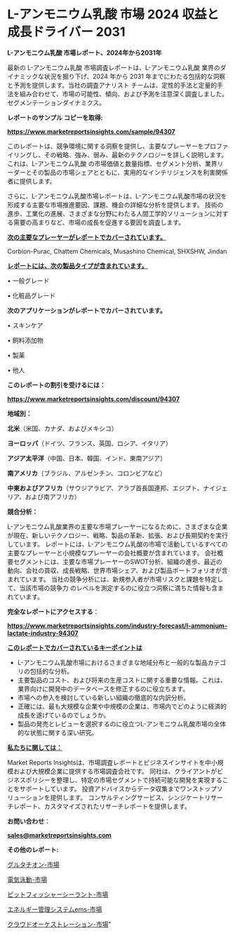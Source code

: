 # L-アンモニウム乳酸 市場 2024 収益と成長ドライバー 2031

<strong>L-アンモニウム乳酸 市場レポート、2024年から2031年</strong>

最新の L-アンモニウム乳酸 市場調査レポートは、L-アンモニウム乳酸 業界のダイナミックな状況を掘り下げ、2024 年から 2031 年までにわたる包括的な洞察と予測を提供します。当社の調査アナリスト チームは、定性的手法と定量的手法を組み合わせて、市場の可能性、傾向、および予測を注意深く調査しました。 セグメンテーションダイナミクス。



<strong>レポートのサンプル コピーを取得:</strong> <a href=https://www.marketreportsinsights.com/sample/94307>

<strong><u>https://www.marketreportsinsights.com/sample/94307</u></strong></a>

このレポートは、競争環境に関する洞察を提供し、主要なプレーヤーをプロファイリングし、その戦略、強み、弱み、最新のテクノロジーを詳しく説明します。 これは、L-アンモニウム乳酸 の市場価値と数量指標、セグメント分析、業界リーダーとその製品の市場シェアとともに、実用的なインテリジェンスを利害関係者に提供します。

さらに、L-アンモニウム乳酸市場レポートは、L-アンモニウム乳酸市場の状況を形成する主要な市場推進要因、課題、機会の詳細な分析を提供します。 技術の進歩、工業化の進展、さまざまな分野にわたる人間工学的ソリューションに対する需要の高まりなど、市場の成長を促進する要因を調査します。



<strong><u>次の主要なプレーヤーがレポートでカバーされています。</u></strong>

Corbion-Purac, Chattem Chemicals, Musashino Chemical, SHXSHW, Jindan



<strong><u><b>レポートには、次の製品タイプが含まれています。</b></u></strong>

• 一般グレード

• 化粧品グレード



<strong><b>次のアプリケーションがレポートでカバーされています。</b></strong>

• スキンケア

• 飼料添加物

• 製薬

• 他人



<strong><b>このレポートの割引を受けるには：</b></strong><a href=https://www.marketreportsinsights.com/discount/94307>

<strong><u>https://www.marketreportsinsights.com/discount/94307</u></strong></a>



<strong>地域別：</strong>



<strong>北米</strong>（米国、カナダ、およびメキシコ）



<strong>ヨーロッパ</strong>（ドイツ、フランス、英国、ロシア、イタリア）



<strong>アジア太平洋</strong>（中国、日本、韓国、インド、東南アジア）



<strong>南アメリカ</strong>（ブラジル、アルゼンチン、コロンビアなど）



<strong>中東およびアフリカ</strong>（サウジアラビア、アラブ首長国連邦、エジプト、ナイジェリア、および南アフリカ）



<strong>競合分析：</strong>

L-アンモニウム乳酸業界の主要な市場プレーヤーになるために、さまざまな企業が現在、新しいテクノロジー、戦略、製品の革新、拡張、および長期契約を実行しています。 レポートには、L-アンモニウム乳酸の市場で活動しているすべての主要なプレーヤーと小規模なプレーヤーの会社概要が含まれています。 会社概要セグメントには、主要な市場プレーヤーのSWOT分析、組織の進歩、最近の動向、会社の買収、成長戦略、世界市場シェア、および製品ポートフォリオが含まれています。 当社の競争分析には、新規参入者が市場リスクと課題を特定して、当該市場の競争力 のレベルを測定するのに役立つ洞察に満ちた情報も含まれています。



<strong>完全なレポートにアクセスする</strong>：

<a href=https://www.marketreportsinsights.com/industry-forecast/l-ammonium-lactate-industry-94307>

<strong><u>https://www.marketreportsinsights.com/industry-forecast/l-ammonium-lactate-industry-94307</u></strong></a>



<strong><u><b>このレポートでカバーされているキーポイントは</b></u></strong>
<ul>
  <li>L-アンモニウム乳酸市場におけるさまざまな地域分布と一般的な製品カテゴリの包括的な分析。</li>
  <li>主要製品のコスト、および将来の生産コストに関する重要な情報。これは、業界向けに開発中のデータベースを修正するのに役立ちます。</li>
  <li>市場への参入を検討している新しい組織の徹底的な内訳分析。</li>
  <li>正確には、最も大規模な企業や中規模の企業は、市場内でどのように経済的成長を遂げているのでしょうか。</li>
  <li>製品の発売とレビューを選択するのに役立つL-アンモニウム乳酸市場の全体的な状態に関する深い研究。</li>
</ul>


<strong><u><b>私たちに関しては：</b></u></strong>

Market Reports Insightsは、市場調査レポートとビジネスインサイトを中小規模および大規模企業に提供する市場調査会社です。 同社は、クライアントがビジネスポリシーを整理し、特定の市場セグメントで持続可能な開発を実現することをサポートしています。 投資アドバイスからデータ収集までワンストップソリューションを提供します。 コンサルティングサービス、シンジケートリサーチレポート、カスタマイズされたリサーチレポートを提供します。



<strong><b>お問い合わせ</b></strong>：

<a href=mailto:sales@marketreportsinsights.com>

<strong><u>sales@marketreportsinsights.com</u></strong></a>



<strong>その他のレポート:</strong>

<a href=https://www.linkedin.com/pulse/グルタチオン-市場-2023-競争分析と事業成長-2030-data-dive-discoveries-24-analysis-2zywc/>グルタチオン-市場</a>

<a href=https://www.linkedin.com/pulse/電気泳動-市場-2023-総合分析と事業成長戦略-2030-pr-news-hub-dfktf/>電気泳動-市場</a>

<a href=https://www.linkedin.com/pulse/ピットフィッシャーシーラント-市場-2023-swot-分析と最新イノベーション-2030-pr-news-hub-otxjf/>ピットフィッシャーシーラント-市場</a>

<a href=https://www.linkedin.com/pulse/エネルギー管理システムems-市場-2023-収益と成長ドライバー-2030-93qjf/>エネルギー管理システムems-市場</a>

<a href=https://www.linkedin.com/pulse/クラウドオーケストレーション-市場-2023-新興市場-将来の動向と市場需要-j1jtf/>クラウドオーケストレーション-市場</a>"
